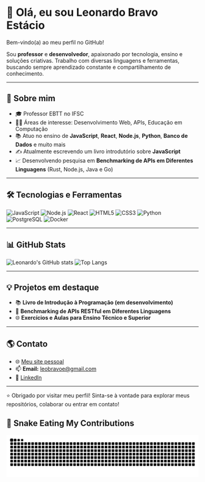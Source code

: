 # 👋 Olá, eu sou Leonardo Bravo Estácio

Bem-vindo(a) ao meu perfil no GitHub!

Sou **professor** e **desenvolvedor**, apaixonado por tecnologia, ensino e soluções criativas. Trabalho com diversas linguagens e ferramentas, buscando sempre aprendizado constante e compartilhamento de conhecimento.

---

## 🚀 Sobre mim

- 🎓 Professor EBTT no IFSC
- 👨‍💻 Áreas de interesse: Desenvolvimento Web, APIs, Educação em Computação
- 📚 Atuo no ensino de **JavaScript**, **React**, **Node.js**, **Python**, **Banco de Dados** e muito mais
- ✍️ Atualmente escrevendo um livro introdutório sobre **JavaScript**
- 📈 Desenvolvendo pesquisa em **Benchmarking de APIs em Diferentes Linguagens** (Rust, Node.js, Java e Go)

---

## 🛠️ Tecnologias e Ferramentas

![JavaScript](https://img.shields.io/badge/-JavaScript-F7DF1E?logo=javascript&logoColor=black)
![Node.js](https://img.shields.io/badge/-Node.js-339933?logo=node.js&logoColor=white)
![React](https://img.shields.io/badge/-React-61DAFB?logo=react&logoColor=black)
![HTML5](https://img.shields.io/badge/-HTML5-E34F26?logo=html5&logoColor=white)
![CSS3](https://img.shields.io/badge/-CSS3-1572B6?logo=css3&logoColor=white)
![Python](https://img.shields.io/badge/-Python-3776AB?logo=python&logoColor=white)
![PostgreSQL](https://img.shields.io/badge/-PostgreSQL-4169E1?logo=postgresql&logoColor=white)
![Docker](https://img.shields.io/badge/-Docker-2496ED?logo=docker&logoColor=white)

---

## 📊 GitHub Stats

![Leonardo's GitHub stats](https://github-readme-stats.vercel.app/api?username=leobravoe&show_icons=true&theme=default)
![Top Langs](https://github-readme-stats.vercel.app/api/top-langs/?username=leobravoe&layout=compact)

---

## 💡 Projetos em destaque

- 📚 **Livro de Introdução à Programação (em desenvolvimento)**
- 🔬 **Benchmarking de APIs RESTful em Diferentes Linguagens**
- 🌐 **Exercícios e Aulas para Ensino Técnico e Superior**

---

## 🌎 Contato

- 🌐 [Meu site pessoal](https://leobravoe.github.io/)
- 📫 **Email:** leobravoe@gmail.com
- 💼 [LinkedIn](https://www.linkedin.com/in/leobravoe)

---

⭐️ Obrigado por visitar meu perfil! Sinta-se à vontade para explorar meus repositórios, colaborar ou entrar em contato!

## 🐍 Snake Eating My Contributions

![snake gif](https://github.com/leobravoe/github-contribution-grid-snake/blob/output/dist/github-snake.svg)
